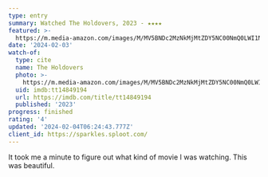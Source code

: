 ```yaml
---
type: entry
summary: Watched The Holdovers, 2023 - ★★★★
featured: >-
  https://m.media-amazon.com/images/M/MV5BNDc2MzNkMjMtZDY5NC00NmQ0LWI1NjctZjRhNWIzZjc4MGRiXkEyXkFqcGdeQXVyMjkwOTAyMDU@._V1_SX300.jpg
date: '2024-02-03'
watch-of:
  type: cite
  name: The Holdovers
  photo: >-
    https://m.media-amazon.com/images/M/MV5BNDc2MzNkMjMtZDY5NC00NmQ0LWI1NjctZjRhNWIzZjc4MGRiXkEyXkFqcGdeQXVyMjkwOTAyMDU@._V1_SX300.jpg
  uid: imdb:tt14849194
  url: https://imdb.com/title/tt14849194
  published: '2023'
progress: finished
rating: '4'
updated: '2024-02-04T06:24:43.777Z'
client_id: https://sparkles.sploot.com/
---
```

It took me a minute to figure out what kind of movie I was watching. This was beautiful.
